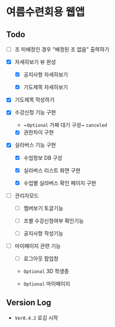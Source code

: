 # 여름수련회용 웹앱

## Todo

- [ ] 조 미배정인 경우 "배정된 조 없음" 출력하기

- [x] 자세히보기 뷰 완성

  - [x] 공지사항 자세히보기

  - [x] 기도제목 자세히보기

- [x] 기도제목 작성하기

- [x] 수강신청 기능 구현

  - ~`Optional` 가짜 대기 구성~ `canceled`

  - [x] 권한차이 구현

- [x] 실라버스 기능 구현

  - [x] 수업정보 DB 구성

  - [x] 실라버스 리스트 화면 구현

  - [x] 수업별 실라버스 확인 페이지 구현

- [ ] 관리자모드

  - [ ] 멤버보기 토글기능

  - [ ] 조별 수강신청여부 확인기능

  - [ ] 공지사항 작성기능

- [ ] 마이페이지 관련 기능

  - [ ] 로그아웃 팝업창

  - `Optional` 3D 학생증

  - `Optional` 마이페이지

## Version Log

- `Ver0.4.2` 로깅 시작
